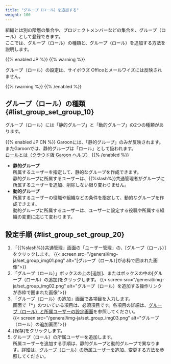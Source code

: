```yaml
---
title: "グループ（ロール）を追加する"
weight: 100
---
```

組織とは別の階層の集合や、プロジェクトメンバーなどの集合を、グループ（ロール）として登録できます。  
ここでは、グループ（ロール）の種類と、グループ（ロール）を追加する方法を説明します。  

{{% enabled JP %}}
{{% warning %}}

グループ（ロール）の設定は、サイボウズ Officeとメールワイズには反映されません。

{{% /warning %}}
{{% /enabled %}}

## グループ（ロール）の種類 {#list_group_set_group_10}

グループ（ロール）には「静的グループ」と「動的グループ」の2つの種類があります。  

{{% enabled JP CN %}}
Garoonには、「静的グループ」のみが反映されます。またGaroonでは、静的グループは「ロール」として扱われます。  
[ロールとは（クラウド版 Garoon ヘルプ）](/g/ja/admin/system/users/role/whats_role)
{{% /enabled %}}

* <b>静的グループ</b>  
  所属するユーザーを指定して、静的なグループを作成できます。  
  静的グループに所属するユーザーは、{{%slash%}}共通管理者がグループに所属するユーザーを追加、削除しない限り変わりません。
* <b>動的グループ</b>  
  所属するユーザーの役職や組織などの条件を指定して、動的なグループを作成できます。  
  動的グループに所属するユーザーは、ユーザーに設定する役職や所属する組織の変更に応じて変わります。  

## 設定手順 {#list_group_set_group_20}

1. 「{{%slash%}}共通管理」画面の「ユーザー管理」の、[グループ（ロール）]をクリックします。
  {{< screen src="/general/img-ja/set_group_img01.png" alt="[グループ（ロール）]が赤枠で囲まれた画像">}}
1. 「グループ（ロール）」ボックスの上の[追加]、またはボックスの中の[グループ（ロール）の追加]をクリックします。
  {{< screen src="/general/img-ja/set_group_img02.png" alt="グループ（ロール）を追加する操作リンクが赤枠で囲まれた画像">}}
1. 「グループ（ロール）の追加」画面で各項目を入力します。  
  画面で「&ast;」のついている項目は、必須項目です。各項目の詳細は、[グループ（ロール）と所属ユーザーの設定画面](/general/ja/admin/list_useradmin/list_group/group_details.html)を参照してください。  
  {{< screen src="/general/img-ja/set_group_img03.png" alt="グループ（ロール）の追加画面">}}
1. [保存]をクリックします。
1. グループ（ロール）の所属ユーザーを追加します。  
  所属ユーザーを追加する手順は、静的グループと動的グループで異なります。詳細は、[グループ（ロール）の所属ユーザーを追加、変更する](/general/ja/admin/list_useradmin/list_group/add_user_group.html)方法を参照してください。
